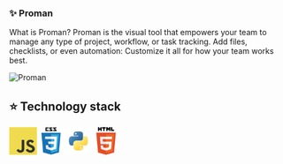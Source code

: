 ### ✨ Proman


What is Proman? Proman is the visual tool that 
empowers your team to manage any type of project, 
workflow, or task tracking. Add files, checklists, 
or even automation: Customize it all for how your team works best.


![Proman](https://github.com/asiasmol/Proman/assets/102509876/7715d92b-baa1-433a-94fc-fdddca1b28d8)



## ⭐ Technology stack
<div>
<img align="left"alt="Java"width="50px"src="https://raw.githubusercontent.com/github/explore/80688e429a7d4ef2fca1e82350fe8e3517d3494d/topics/javascript/javascript.png" />
<img align="left"alt="Java"width="50px"src="https://raw.githubusercontent.com/github/explore/80688e429a7d4ef2fca1e82350fe8e3517d3494d/topics/css/css.png" />
<img align="left"alt="Java"width="50px"src="https://raw.githubusercontent.com/github/explore/80688e429a7d4ef2fca1e82350fe8e3517d3494d/topics/python/python.png" />
<img align="left"alt="Java"width="50px"src="https://raw.githubusercontent.com/github/explore/80688e429a7d4ef2fca1e82350fe8e3517d3494d/topics/html/html.png" />
</div>

